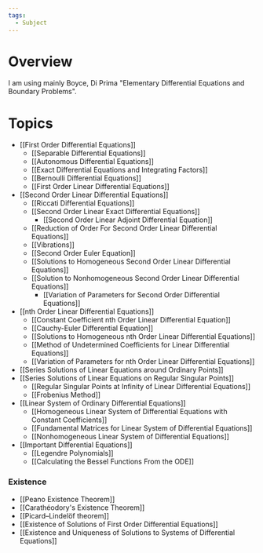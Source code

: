 ```yaml
---
tags:
  - Subject
---
```


# Overview
I am using mainly Boyce, Di Prima "Elementary Differential Equations and Boundary Problems". 

# Topics
- [[First Order Differential Equations]]
	- [[Separable Differential Equations]]
	- [[Autonomous Differential Equations]]
	- [[Exact Differential Equations and Integrating Factors]]
	- [[Bernoulli Differential Equations]]
	- [[First Order Linear Differential Equations]]
- [[Second Order Linear Differential Equations]]
	- [[Riccati Differential Equations]]
	- [[Second Order Linear Exact Differential Equations]]
		- [[Second Order Linear Adjoint Differential Equation]]
	- [[Reduction of Order For Second Order Linear Differential Equations]]
	- [[Vibrations]]
	- [[Second Order Euler Equation]]
	- [[Solutions to Homogeneous Second Order Linear Differential Equations]]
	- [[Solution to Nonhomogeneous Second Order Linear Differential Equations]]
		- [[Variation of Parameters for Second Order Differential Equations]]
- [[nth Order Linear Differential Equations]]
	- [[Constant Coefficient nth Order Linear Differential Equation]]
	- [[Cauchy-Euler Differential Equation]]
	- [[Solutions to Homogeneous nth Order Linear Differential Equations]]
	- [[Method of Undetermined Coefficients for Linear Differential Equations]]
	- [[Variation of Parameters for nth Order Linear Differential Equations]]
- [[Series Solutions of Linear Equations around Ordinary Points]]
- [[Series Solutions of Linear Equations on Regular Singular Points]]
	- [[Regular Singular Points at Infinity of Linear Differential Equations]]
	- [[Frobenius Method]]
- [[Linear System of Ordinary Differential Equations]]
	- [[Homogeneous Linear System of Differential Equations with Constant Coefficients]]
	- [[Fundamental Matrices for Linear System of Differential Equations]]
	- [[Nonhomogeneous Linear System of Differential Equations]]
- [[Important Differential Equations]]
	- [[Legendre Polynomials]]
	- [[Calculating the Bessel Functions From the ODE]]
### Existence
- [[Peano Existence Theorem]]
- [[Carathéodory's Existence Theorem]]
- [[Picard–Lindelöf theorem]]
- [[Existence of Solutions of First Order Differential Equations]]
- [[Existence and Uniqueness of Solutions to Systems of Differential Equations]]